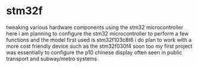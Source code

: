 # stm32f
tweaking various hardware components using the stm32 microcontroller
here i am planning to configure the stm32 microcontroller to perform a few functions and the model first used is stm32f103c8t6
i do plan to work with a more cost friendly device such as the stm32f030f4 soon too
my first project was essentially to configure the p10 chinese display often seen in public transport and subway/metro systems

